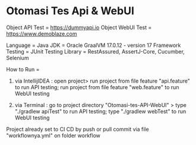 # Otomasi Tes Api & WebUI

Object API Test = https://dummyapi.io
Object WebUI Test = https://www.demoblaze.com

Language = Java
JDK = Oracle GraalVM 17.0.12 - version 17
Framework Testing = JUnit
Testing Library = RestAssured, AssertJ-Core, Cucumber, Selenium

How to Run =
1. via IntellijIDEA : open project> run project from file feature "api.feature" to run API testing; run project from file feature "web.feature" to run WebUI testing

2. via Terminal : go to project directory "Otomasi-tes-API-WebUI" > type "./gradlew apiTest" to run API testing; type "./gradlew webTest" to run WebUI testing

Project already set to CI CD by push or pull commit via file "workflownya.yml" on folder workflow
